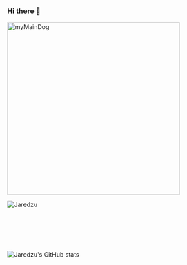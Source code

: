 ### Hi there 👋

<img alt="myMainDog" src="https://media.tenor.com/images/c39e8ca30f2388f7599c6ea3b4972485/tenor.gif" width="400px" />


<p><img align="left" src="https://github-readme-stats.vercel.app/api/top-langs?username=Jaredzu&show_icons=true&theme=onedark&locale=en&layout=compact" alt="Jaredzu" /></p>

<br>
<br>
<br>
<br>
<br>
<br>

![Jaredzu's GitHub stats](https://github-readme-stats.vercel.app/api?username=Jaredzu&show_icons=true&theme=transparent)

<!-- <p>&nbsp;<img align="center" src="https://github-readme-stats.vercel.app/api?username=Jaredzu&show_icons=true&locale=en" alt="Jaredzu" /></p> -->

<!--
**Jaredzu/Jaredzu** is a ✨ _special_ ✨ repository because its `README.md` (this file) appears on your GitHub profile.

Here are some ideas to get you started:

- 🔭 I’m currently working on ...
- 🌱 I’m currently learning ...
- 👯 I’m looking to collaborate on ...
- 🤔 I’m looking for help with ...
- 💬 Ask me about ...
- 📫 How to reach me: ...
- 😄 Pronouns: ...
- ⚡ Fun fact: ...
-->
